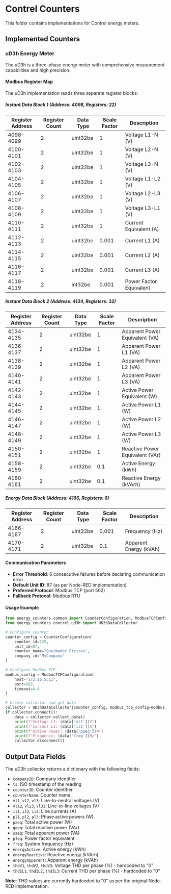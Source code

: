 # Contrel Counters

This folder contains implementations for Contrel energy meters.

## Implemented Counters

### uD3h Energy Meter

The uD3h is a three-phase energy meter with comprehensive measurement capabilities and high precision.

#### Modbus Register Map

The uD3h implementation reads three separate register blocks:

##### Instant Data Block 1 (Address: 4098, Registers: 22)

| Register Address | Register Count | Data Type | Scale Factor | Description |
|------------------|----------------|-----------|--------------|-------------|
| 4098-4099 | 2 | uint32be | 1 | Voltage L1-N (V) |
| 4100-4101 | 2 | uint32be | 1 | Voltage L2-N (V) |
| 4102-4103 | 2 | uint32be | 1 | Voltage L3-N (V) |
| 4104-4105 | 2 | uint32be | 1 | Voltage L1-L2 (V) |
| 4106-4107 | 2 | uint32be | 1 | Voltage L2-L3 (V) |
| 4108-4109 | 2 | uint32be | 1 | Voltage L3-L1 (V) |
| 4110-4111 | 2 | uint32be | 1 | Current Equivalent (A) |
| 4112-4113 | 2 | uint32be | 0.001 | Current L1 (A) |
| 4114-4115 | 2 | uint32be | 0.001 | Current L2 (A) |
| 4116-4117 | 2 | uint32be | 0.001 | Current L3 (A) |
| 4118-4119 | 2 | int32be | 0.001 | Power Factor Equivalent |

##### Instant Data Block 2 (Address: 4134, Registers: 32)

| Register Address | Register Count | Data Type | Scale Factor | Description |
|------------------|----------------|-----------|--------------|-------------|
| 4134-4135 | 2 | uint32be | 1 | Apparent Power Equivalent (VA) |
| 4136-4137 | 2 | uint32be | 1 | Apparent Power L1 (VA) |
| 4138-4139 | 2 | uint32be | 1 | Apparent Power L2 (VA) |
| 4140-4141 | 2 | uint32be | 1 | Apparent Power L3 (VA) |
| 4142-4143 | 2 | uint32be | 1 | Active Power Equivalent (W) |
| 4144-4145 | 2 | uint32be | 1 | Active Power L1 (W) |
| 4146-4147 | 2 | uint32be | 1 | Active Power L2 (W) |
| 4148-4149 | 2 | uint32be | 1 | Active Power L3 (W) |
| 4150-4151 | 2 | uint32be | 1 | Reactive Power Equivalent (VAr) |
| 4158-4159 | 2 | uint32be | 0.1 | Active Energy (kWh) |
| 4160-4161 | 2 | uint32be | 0.1 | Reactive Energy (kVArh) |

##### Energy Data Block (Address: 4166, Registers: 6)

| Register Address | Register Count | Data Type | Scale Factor | Description |
|------------------|----------------|-----------|--------------|-------------|
| 4166-4167 | 2 | uint32be | 0.001 | Frequency (Hz) |
| 4170-4171 | 2 | uint32be | 0.1 | Apparent Energy (kVAh) |

#### Communication Parameters

- **Error Threshold**: 6 consecutive failures before declaring communication error
- **Default Unit ID**: 87 (as per Node-RED implementation)
- **Preferred Protocol**: Modbus TCP (port 502)
- **Fallback Protocol**: Modbus RTU

#### Usage Example

```python
from energy_counters.common import CounterConfiguration, ModbusTCPConfiguration
from energy_counters.contrel.ud3h import UD3hDataCollector

# Configure counter
counter_config = CounterConfiguration(
    counter_id=125,
    unit_id=87,
    counter_name="Queimador Fieiras",
    company_id="MyCompany"
)

# Configure Modbus TCP
modbus_config = ModbusTCPConfiguration(
    host="172.16.5.11",
    port=502,
    timeout=4.0
)

# Create collector and get data
collector = UD3hDataCollector(counter_config, modbus_tcp_config=modbus_config)
if collector.connect():
    data = collector.collect_data()
    print(f"Voltage L1: {data['vl1']}V")
    print(f"Current L1: {data['il1']}A")
    print(f"Active Power: {data['paeq']}W")
    print(f"Frequency: {data['freq']}Hz")
    collector.disconnect()
```

## Output Data Fields

The uD3h collector returns a dictionary with the following fields:

- `companyID`: Company identifier
- `ts`: ISO timestamp of the reading
- `counterID`: Counter identifier
- `counterName`: Counter name
- `vl1`, `vl2`, `vl3`: Line-to-neutral voltages (V)
- `vl12`, `vl23`, `vl31`: Line-to-line voltages (V)
- `il1`, `il2`, `il3`: Line currents (A)
- `pl1`, `pl2`, `pl3`: Phase active powers (W)
- `paeq`: Total active power (W)
- `qaeq`: Total reactive power (VAr)
- `saeq`: Total apparent power (VA)
- `pfeq`: Power factor equivalent
- `freq`: System frequency (Hz)
- `energyActive`: Active energy (kWh)
- `energyReactive`: Reactive energy (kVArh)
- `energyApparent`: Apparent energy (kVAh)
- `thdV1`, `thdV2`, `thdV3`: Voltage THD per phase (%) - hardcoded to "0"
- `thdIL1`, `thdIL2`, `thdIL3`: Current THD per phase (%) - hardcoded to "0"

**Note**: THD values are currently hardcoded to "0" as per the original Node-RED implementation.